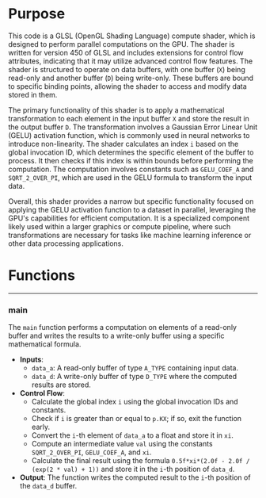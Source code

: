 # Purpose
This code is a GLSL (OpenGL Shading Language) compute shader, which is designed to perform parallel computations on the GPU. The shader is written for version 450 of GLSL and includes extensions for control flow attributes, indicating that it may utilize advanced control flow features. The shader is structured to operate on data buffers, with one buffer (`X`) being read-only and another buffer (`D`) being write-only. These buffers are bound to specific binding points, allowing the shader to access and modify data stored in them.

The primary functionality of this shader is to apply a mathematical transformation to each element in the input buffer `X` and store the result in the output buffer `D`. The transformation involves a Gaussian Error Linear Unit (GELU) activation function, which is commonly used in neural networks to introduce non-linearity. The shader calculates an index `i` based on the global invocation ID, which determines the specific element of the buffer to process. It then checks if this index is within bounds before performing the computation. The computation involves constants such as `GELU_COEF_A` and `SQRT_2_OVER_PI`, which are used in the GELU formula to transform the input data.

Overall, this shader provides a narrow but specific functionality focused on applying the GELU activation function to a dataset in parallel, leveraging the GPU's capabilities for efficient computation. It is a specialized component likely used within a larger graphics or compute pipeline, where such transformations are necessary for tasks like machine learning inference or other data processing applications.
# Functions

---
### main
The `main` function performs a computation on elements of a read-only buffer and writes the results to a write-only buffer using a specific mathematical formula.
- **Inputs**:
    - `data_a`: A read-only buffer of type `A_TYPE` containing input data.
    - `data_d`: A write-only buffer of type `D_TYPE` where the computed results are stored.
- **Control Flow**:
    - Calculate the global index `i` using the global invocation IDs and constants.
    - Check if `i` is greater than or equal to `p.KX`; if so, exit the function early.
    - Convert the `i`-th element of `data_a` to a float and store it in `xi`.
    - Compute an intermediate value `val` using the constants `SQRT_2_OVER_PI`, `GELU_COEF_A`, and `xi`.
    - Calculate the final result using the formula `0.5f*xi*(2.0f - 2.0f / (exp(2 * val) + 1))` and store it in the `i`-th position of `data_d`.
- **Output**: The function writes the computed result to the `i`-th position of the `data_d` buffer.


